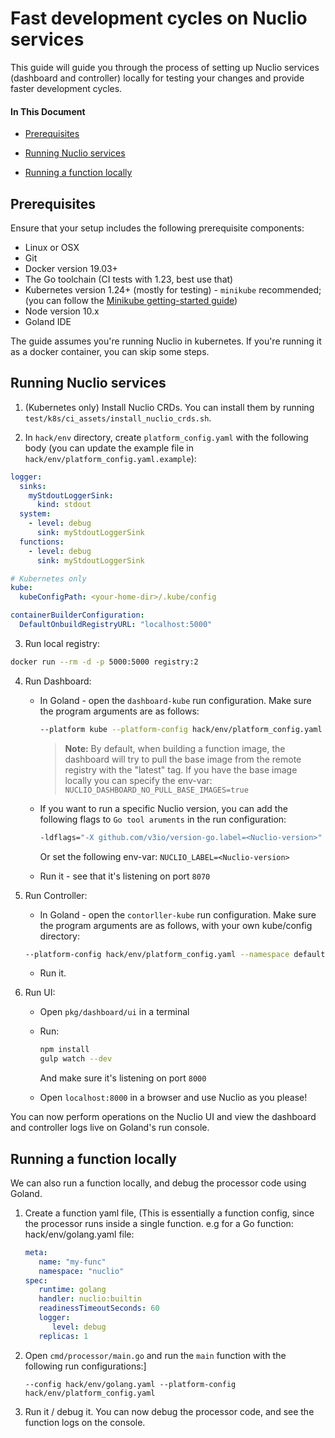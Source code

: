 # Fast development cycles on Nuclio services

This guide will guide you through the process of setting up Nuclio services (dashboard and controller) locally for testing your changes and provide faster development cycles.

#### In This Document

- [Prerequisites](#prerequisites)

- [Running Nuclio services](#running-nuclio)

- [Running a function locally](#running-function)

<a id="prerequisites"></a>
## Prerequisites

Ensure that your setup includes the following prerequisite components:

- Linux or OSX
- Git
- Docker version 19.03+
- The Go toolchain (CI tests with 1.23, best use that)
- Kubernetes version 1.24+ (mostly for testing) - `minikube` recommended; (you can follow
  the [Minikube getting-started guide](../setup/minikube/getting-started-minikube.md))
- Node version 10.x
- Goland IDE

The guide assumes you're running Nuclio in kubernetes. If you're running it as a docker container, you can skip some steps.

<a id="running-nuclio"></a>
## Running Nuclio services

1. (Kubernetes only) Install Nuclio CRDs. You can install them by running `test/k8s/ci_assets/install_nuclio_crds.sh`.


2. In `hack/env` directory, create `platform_config.yaml` with the following body (you can update the example file in `hack/env/platform_config.yaml.example`):
```yaml
logger:
  sinks:
    myStdoutLoggerSink:
      kind: stdout
  system:
    - level: debug
      sink: myStdoutLoggerSink
  functions:
    - level: debug
      sink: myStdoutLoggerSink

# Kubernetes only
kube:
  kubeConfigPath: <your-home-dir>/.kube/config

containerBuilderConfiguration:
  DefaultOnbuildRegistryURL: "localhost:5000"
```

3. Run local registry:
```sh
docker run --rm -d -p 5000:5000 registry:2
```

4. Run Dashboard:
   - In Goland - open the `dashboard-kube` run configuration. Make sure the program arguments are as follows:
     ```sh
     --platform kube --platform-config hack/env/platform_config.yaml --namespace default --registry localhost:5000 --run-registry localhost:5000 --templates-archive-address "" --templates-git-repository "https://github.com/nuclio/nuclio-templates.git"
     ```

      > **Note:** By default, when building a function image, the dashboard will try to pull the base image from the remote registry with the "latest" tag. 
      If you have the base image locally you can specify the env-var: `NUCLIO_DASHBOARD_NO_PULL_BASE_IMAGES=true`

   - If you want to run a specific Nuclio version, you can add the following flags to `Go tool aruments` in the run configuration:
      ```sh
      -ldflags="-X github.com/v3io/version-go.label=<Nuclio-version>"
      ```
      Or set the following env-var: `NUCLIO_LABEL=<Nuclio-version>`

   - Run it - see that it's listening on port `8070`
   

5. Run Controller:
   - In Goland - open the  `contorller-kube` run configuration. Make sure the program arguments are as follows, with your own kube/config directory:
   ```sh
   --platform-config hack/env/platform_config.yaml --namespace default --kubeconfig-path path/to/.kube/config
   ```
   - Run it.


6. Run UI:
   - Open `pkg/dashboard/ui` in a terminal
   - Run:
      ```sh
      npm install
      gulp watch --dev
      ```
      And make sure it's listening on port `8000`
      
   - Open `localhost:8000` in a browser and use Nuclio as you please! 
   

You can now perform operations on the Nuclio UI and view the dashboard and controller logs live on Goland's run console.

<a id="running-function"></a>
## Running a function locally

We can also run a function locally, and debug the processor code using Goland.

1. Create a function yaml file,  (This is essentially a function config, since the processor runs inside a single function.
   e.g for a Go function: hack/env/golang.yaml file:
   ```yaml
   meta:
      name: "my-func"
      namespace: "nuclio"
   spec:
      runtime: golang
      handler: nuclio:builtin
      readinessTimeoutSeconds: 60
      logger:
         level: debug
      replicas: 1
   ```
   
2. Open `cmd/processor/main.go` and run the `main` function with the following run configurations:]
   ```shell
   --config hack/env/golang.yaml --platform-config hack/env/platform_config.yaml
   ```
   
3. Run it / debug it. You can now debug the processor code, and see the function logs on the console.